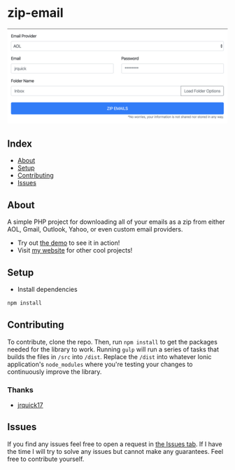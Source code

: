 # zip-email #

![](example.png)

## Index ##

* [About](#about)
* [Setup](#setup)
* [Contributing](#contributing)
* [Issues](#issues)

## About ## 

A simple PHP project for downloading all of your emails as a zip from either AOL, Gmail, Outlook, Yahoo, or even custom email providers.

* Try out [the demo](https://zip-email.jrquick.com) to see it in action!
* Visit [my website](https://jrquick.com) for other cool projects!

## Setup ##

* Install dependencies

```bash
npm install
```

## Contributing ##

To contribute, clone the repo. Then, run `npm install` to get the packages needed for the library to work. Running `gulp` will run a series of tasks that builds the files in `/src` into `/dist`. Replace the `/dist` into whatever Ionic application's `node_modules` where you're testing your changes to continuously improve the library.

### Thanks ###

* [jrquick17](https://github.com/jrquick17)

## Issues ##

If you find any issues feel free to open a request in [the Issues tab](https://github.com/jrquick17/zip-email/issues). If I have the time I will try to solve any issues but cannot make any guarantees. Feel free to contribute yourself.
